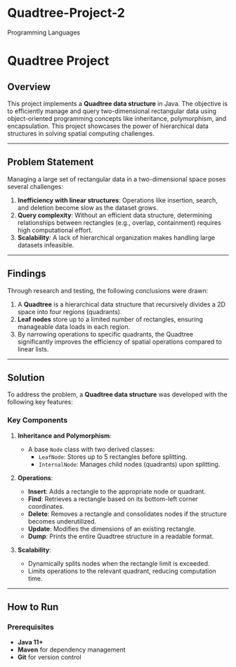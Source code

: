 # Quadtree-Project-2
Programming Languages 

# Quadtree Project

## Overview
This project implements a **Quadtree data structure** in Java. The objective is to efficiently manage and query two-dimensional rectangular data using object-oriented programming concepts like inheritance, polymorphism, and encapsulation. This project showcases the power of hierarchical data structures in solving spatial computing challenges.

---

## Problem Statement
Managing a large set of rectangular data in a two-dimensional space poses several challenges:
1. **Inefficiency with linear structures**: Operations like insertion, search, and deletion become slow as the dataset grows.
2. **Query complexity**: Without an efficient data structure, determining relationships between rectangles (e.g., overlap, containment) requires high computational effort.
3. **Scalability**: A lack of hierarchical organization makes handling large datasets infeasible.

---

## Findings
Through research and testing, the following conclusions were drawn:
1. A **Quadtree** is a hierarchical data structure that recursively divides a 2D space into four regions (quadrants).
2. **Leaf nodes** store up to a limited number of rectangles, ensuring manageable data loads in each region.
3. By narrowing operations to specific quadrants, the Quadtree significantly improves the efficiency of spatial operations compared to linear lists.

---

## Solution
To address the problem, a **Quadtree data structure** was developed with the following key features:

### Key Components
1. **Inheritance and Polymorphism**:
   - A base `Node` class with two derived classes:
     - `LeafNode`: Stores up to 5 rectangles before splitting.
     - `InternalNode`: Manages child nodes (quadrants) upon splitting.

2. **Operations**:
   - **Insert**: Adds a rectangle to the appropriate node or quadrant.
   - **Find**: Retrieves a rectangle based on its bottom-left corner coordinates.
   - **Delete**: Removes a rectangle and consolidates nodes if the structure becomes underutilized.
   - **Update**: Modifies the dimensions of an existing rectangle.
   - **Dump**: Prints the entire Quadtree structure in a readable format.

3. **Scalability**:
   - Dynamically splits nodes when the rectangle limit is exceeded.
   - Limits operations to the relevant quadrant, reducing computation time.

---

## How to Run
### Prerequisites
- **Java 11+**
- **Maven** for dependency management
- **Git** for version control

